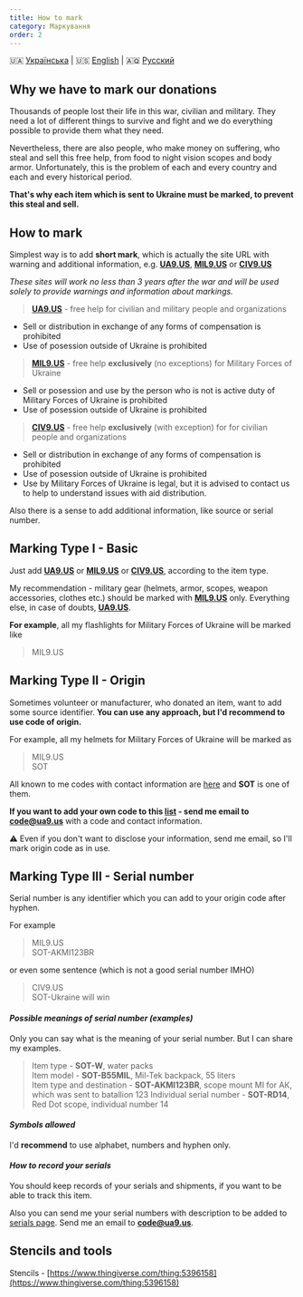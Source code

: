```yaml
---
title: How to mark
category: Маркування
order: 2
---
```


🇺🇦 [Українська](/mark/mark)  \|  🇺🇸 [English](/mark/mark_en)  \|  🇦🇶 [Русский](/mark/mark_ru)

## Why we have to mark our donations

Thousands of people lost their life in this war, civilian and military. They need a lot of different things to survive and fight and we do everything possible to provide them what they need.

Nevertheless, there are also people, who make money on suffering, who steal and sell this free help, from food to night vision scopes and body armor. Unfortunately, this is the problem of each and every country and each and every historical period.

**That's why each item which is sent to Ukraine must be marked, to prevent this steal and sell.**

## How to mark

Simplest way is to add **short mark**, which is actually the site URL with warning and additional information, e.g. **[UA9.US](/alert/generic)**, **[MIL9.US](/alert/military)** or **[CIV9.US](/alert/civil)**   

_These sites will work no less than 3 years after the war and will be used solely to provide warnings and information about markings._

> **[UA9.US](/alert/generic)** - free help for civilian and military people and organizations
- Sell or distribution in exchange of any forms of compensation is prohibited
- Use of posession outside of Ukraine is prohibited


> **[MIL9.US](/alert/military)** - free help **exclusively** (no exceptions) for Military Forces of Ukraine  
- Sell or posession and use by the person who is not is active duty of Military Forces of Ukraine is prohibited
- Use of posession outside of Ukraine is prohibited


> **[CIV9.US](/alert/civil)** - free help **exclusively** (with exception) for for civilian people and organizations
- Sell or distribution in exchange of any forms of compensation is prohibited
- Use of posession outside of Ukraine is prohibited
- Use by Military Forces of Ukraine is legal, but it is advised to contact us to help to understand issues with aid distribution.

Also there is a sense to add additional information, like source or serial number.

## Marking Type I - Basic

Just add **[UA9.US](/alert/generic)** or **[MIL9.US](/alert/military)** or **[CIV9.US](/alert/civil)**, according to the item type.

My recommendation - military gear (helmets, armor, scopes, weapon accessories, clothes etc.) should be marked with **[MIL9.US](/alert/military)** only. Everything else, in case of doubts, **[UA9.US](/alert/generic)**.

**For example**, all my flashlights for Military Forces of Ukraine will be marked like 
> MIL9.US

## Marking Type II - Origin

Sometimes volunteer or manufacturer, who donated an item, want to add some source identifier. **You can use any approach, but I'd recommend to use code of origin.**

For example, all my helmets for Military Forces of Ukraine will be marked as
>MIL9.US  
>SOT


All known to me codes with contact information are [here](/mark/sources) and **SOT** is one of them.

**If you want to add your own code to this [list](/mark/sources) - send me email to [code@ua9.us](mailto:code@ua9.us)** with a code and contact information.

⚠️ Even if you don't want to disclose your information, send me email, so I'll mark origin code as in use.

## Marking Type III - Serial number

Serial number is any identifier which you can add to your origin code after hyphen.

For example
> MIL9.US  
> SOT-AKMI123BR

or even some sentence (which is not a good serial number IMHO)
> CIV9.US  
> SOT-Ukraine will win  
  
#### _Possible meanings of serial number (examples)_

Only you can say what is the meaning of your serial number. But I can share my examples.

> Item type - **SOT-W**, water packs  
> Item model - **SOT-B55MIL**, Mil-Tek backpack, 55 liters  
> Item type and destination - **SOT-AKMI123BR**, scope mount MI for АК, which was sent to batallion 123
> Individual serial number - **SOT-RD14**, Red Dot scope, individual number 14
  
#### _Symbols allowed_

I'd **recommend** to use alphabet, numbers and hyphen only.
  
#### _How to record your serials_

You should keep records of your serials and shipments, if you want to be able to track this item.

Also you can send me your serial numbers with description to be added to [serials page](/mark/serials). Send me an email to **[code@ua9.us](mailto:code@ua9.us)**.


## Stencils and tools

Stencils - [https://www.thingiverse.com/thing:5396158](https://www.thingiverse.com/thing:5396158)

